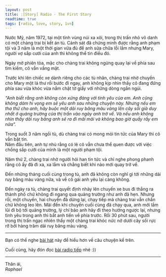 ```yaml
---
layout: post
title: :[Story] Radio - The First Story
readtime: true
tags: [radio, love, story, 1vn]
---
```


Nước Mỹ, năm 1972, tại một tỉnh vùng núi xa xôi, trong thị trấn nhỏ vô danh có một chàng trai bị kết án tù. Cảnh sát đã chứng minh được rằng anh phạm tội và 3 năm là một thời gian vừa đủ để anh sửa chữa lỗi lầm nhưng Mary, người vợ sắp cưới của anh thì không thể tin điều đó.

Ngày mở phiên tòa, mặc cho chàng trai không ngừng quay lại về phía sau tìm kiếm, cô vẫn vắng mặt.

Trước khi lên chiếc xe dành riêng cho các tù nhân, chàng trai nhờ chuyền cho Mary một lá thư rồi bước đi ngay, anh không kịp nhìn thấy cô đang đứng phía sau vừa khóc vừa nắm chặt tờ giấy với những dòng ngắn ngủi.

_"Anh biết rằng anh không còn xứng đáng với tình yêu của em. Anh cũng không dám hi vọng em sẽ yêu anh sau những chuyện này. Nhưng nếu em tha thứ cho anh, hãy buộc một dải ruy băng màu vàng lên cây sồi già duy nhất ở quảng trường của thị trấn vào ngày anh trở về. Và nếu anh không nhìn thấy dải ruy băng anh sẽ ra đi mãi mãi và không bao giờ quấy rầy em nữa"._

Trong suốt 3 năm ngồi tù, dù chàng trai có mong mỏi tin tức của Mary thì cô vẫn bặt tin.  
Năm đầu tiên, anh tự nhủ rằng có lẽ cô vẫn chưa thể quen được với việc chồng sắp cưới của mình là một người phạm tội.

Năm thứ 2, chàng trai nhờ người hỏi han tin tức và chỉ nghe phong phanh rằng cô ấy đã đi xa, xa lắm và chẳng biết khi nào mới quay trở về.

Đến những tháng cuối cùng trong tù, anh đã không còn nghĩ gì tới những dải ruy băng màu vàng nữa, và về cô gái anh yêu lại càng không.

Đến ngày ra tù, chàng trai quyết định nhảy lên chuyến xe bus đi thẳng ra thành phố chứ không đi ngang qua quảng trường như anh đã hẹn. Nhưng rồi, một chuyến, hai chuyến đã dừng lại, chạy tiếp mà chàng trai vẫn chần chừ không leo lên. Mãi đến khi chuyến cuối cùng đã chạy qua, anh mới lầm lũi đi bộ tới quảng trường, lý chí bảo anh hãy đi theo hướng ngược lại, nhưng tình yêu trong anh thì bắt anh tiến về phía trước. Rồi 30 phút sau, người trong thị trấn ngạc nhiên thấy một chàng trai khóc nức nở dưới cây sồi rực rỡ bởi hàng trăm dải ruy băng màu vàng.

***
Bạn có thể nghe [bài hát](https://mp3.zing.vn/bai-hat/Tie-A-Yellow-Ribbon-Round-The-Old-Oak-Tree-Dawn/ZW6WWU69.html) này để hiểu hơn về câu chuyện kể trên.

Cuối cùng, hãy đón đọc [bài radio tiếp](/2021-06-14-radio-the-second) nhé :))

***
Thân ái,  
_Raphael_